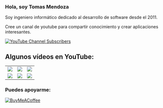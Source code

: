 ### Hola, soy Tomas Mendoza

Soy ingeniero informático dedicado al desarrollo de software desde el 2011.

Cree un canal de youtube para compartir conocimiento y crear aplicaciones interesantes.

[![YouTube Channel Subscribers](https://img.shields.io/youtube/channel/subscribers/UCIwCwbu4A4DPgo3YIGFilyQ)](https://youtube.com/@tutomas?sub_confirmation=1)

## Algunos vídeos en YouTube:

<table style="width:100%">
  <tr>
    <td>
      <a href="https://youtu.be/VG35GmRezeA">
        <img src="https://i3.ytimg.com/vi/VG35GmRezeA/maxresdefault.jpg">
      </a>
    </td>
    <td>
      <a href="https://youtu.be/_IirGiK9zzQ">
        <img src="https://i3.ytimg.com/vi/_IirGiK9zzQ/maxresdefault.jpg">
      </a>
    </td>
    <td>
      <a href="https://youtu.be/0GnvKPBph2U">
        <img src="https://i3.ytimg.com/vi/0GnvKPBph2U/maxresdefault.jpg">
      </a>
    </td>
  </tr>
  <tr>
    <td>
      <a href="https://youtu.be/LYWNwWLO0do">
        <img src="https://i3.ytimg.com/vi/LYWNwWLO0do/maxresdefault.jpg">
      </a>
    </td>
    <td>
      <a href="https://youtu.be/JvBgshCiweE">
        <img src="https://i3.ytimg.com/vi/JvBgshCiweE/maxresdefault.jpg">
      </a>
    </td>
    <td>
      <a href="https://youtu.be/0CBxbC49iFQ">
        <img src="https://i3.ytimg.com/vi/0CBxbC49iFQ/maxresdefault.jpg">
      </a>
    </td>
  </tr>
</table>

### Puedes apoyarme:

[![BuyMeACoffee](https://img.shields.io/badge/Buy_Me_A_Coffee-gracias-FFDD00?style=for-the-badge&logo=buy-me-a-coffee&logoColor=white&labelColor=101010)](https://www.buymeacoffee.com/albertomendozainf)
